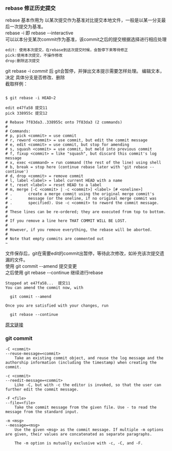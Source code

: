 ### rebase  修正历史提交

rebase 基本作用为 以某次提交作为基准对比提交本地文件，一般是以某一分支最后一次提交为基准。  
rebase -i 即 rebase --interactive  
    可以以本分支某次commit作为基准，该commit之后的提交根据选择进行相应处理  
    
```
edit: 使用本次提交，在rebase到这次提交时候，会暂停下来等待修正
pick:使用本次提交，不操作修改
drop:删除这次提交
```
git rebase -i *commit* 后 git会暂停，并弹出文本提示需要怎样处理。  编辑文本，决定 具体分支是否修改、删除  
截取样例：  

```

$ git rebase -i HEAD~2

edit e47fa58 提交11
pick 338955c 提交12

# Rebase 7f83da3..338955c onto 7f83da3 (2 commands)
#
# Commands:
# p, pick <commit> = use commit
# r, reword <commit> = use commit, but edit the commit message
# e, edit <commit> = use commit, but stop for amending
# s, squash <commit> = use commit, but meld into previous commit
# f, fixup <commit> = like "squash", but discard this commit's log message
# x, exec <command> = run command (the rest of the line) using shell
# b, break = stop here (continue rebase later with 'git rebase --continue')
# d, drop <commit> = remove commit
# l, label <label> = label current HEAD with a name
# t, reset <label> = reset HEAD to a label
# m, merge [-C <commit> | -c <commit>] <label> [# <oneline>]
# .       create a merge commit using the original merge commit's
# .       message (or the oneline, if no original merge commit was
# .       specified). Use -c <commit> to reword the commit message.
#
# These lines can be re-ordered; they are executed from top to bottom.
#
# If you remove a line here THAT COMMIT WILL BE LOST.
#
# However, if you remove everything, the rebase will be aborted.
#
# Note that empty commits are commented out
~                                            
```

文件保存后，git在需要edit的commit出暂停，等待此次修改，如补充该次提交遗漏的文件。  
使用 git commit --amend 提交变更  
之后使用 git rebase --continue 继续进行rebase  

```
Stopped at e47fa58...  提交11
You can amend the commit now, with

  git commit --amend 

Once you are satisfied with your changes, run

  git rebase --continue
```

[原文链接](https://www.jianshu.com/p/d4466fad6162)  


### git commit 

```
-C <commit>
--reuse-message=<commit>
    Take an existing commit object, and reuse the log message and the authorship information (including the timestamp) when creating the commit.

-c <commit>
--reedit-message=<commit>
    Like -C, but with -c the editor is invoked, so that the user can further edit the commit message.

-F <file>
--file=<file>
    Take the commit message from the given file. Use - to read the message from the standard input.

-m <msg>
--message=<msg>
    Use the given <msg> as the commit message. If multiple -m options are given, their values are concatenated as separate paragraphs.
    
    The -m option is mutually exclusive with -c, -C, and -F.
```

